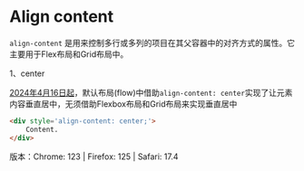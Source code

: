 # Align content

`align-content` 是用来控制多行或多列的项目在其父容器中的对齐方式的属性。它主要用于Flex布局和Grid布局中。

1、center

[2024年4月16日起](https://web.dev/blog/align-content-block?hl=zh-cn)，默认布局(flow)中借助`align-content: center`实现了让元素内容垂直居中，无须借助Flexbox布局和Grid布局来实现垂直居中

```html
<div style='align-content: center;'>
    Content.
</div>
```

版本：Chrome: 123 | Firefox: 125 | Safari: 17.4


